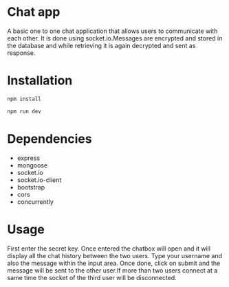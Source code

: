 # Chat app
A basic one to one chat application that allows users to communicate with each other. It is done using socket.io.Messages are encrypted and stored in the database and while retrieving it is again decrypted and sent as response.

# Installation
``` bash
npm install
```
``` bash
npm run dev
``` 

# Dependencies
* express
* mongoose
* socket.io
* socket.io-client
* bootstrap
* cors
* concurrently

# Usage
First enter the secret key. Once entered the chatbox will open and it will display all the chat history between the two users. Type your username and also the message within the input area. Once done, click on submit and the message will be sent to the other user.If more than two users connect at a same time the socket of the third user will be disconnected.